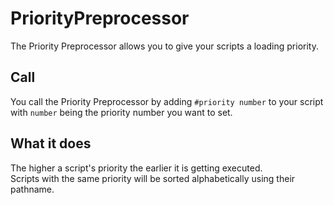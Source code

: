 # PriorityPreprocessor

The Priority Preprocessor allows you to give your scripts a loading priority.

## Call
You call the Priority Preprocessor by adding `#priority number` to your script with `number` being the priority number you want to set.

## What it does
The higher a script's priority the earlier it is getting executed.  
Scripts with the same priority will be sorted alphabetically using their pathname.